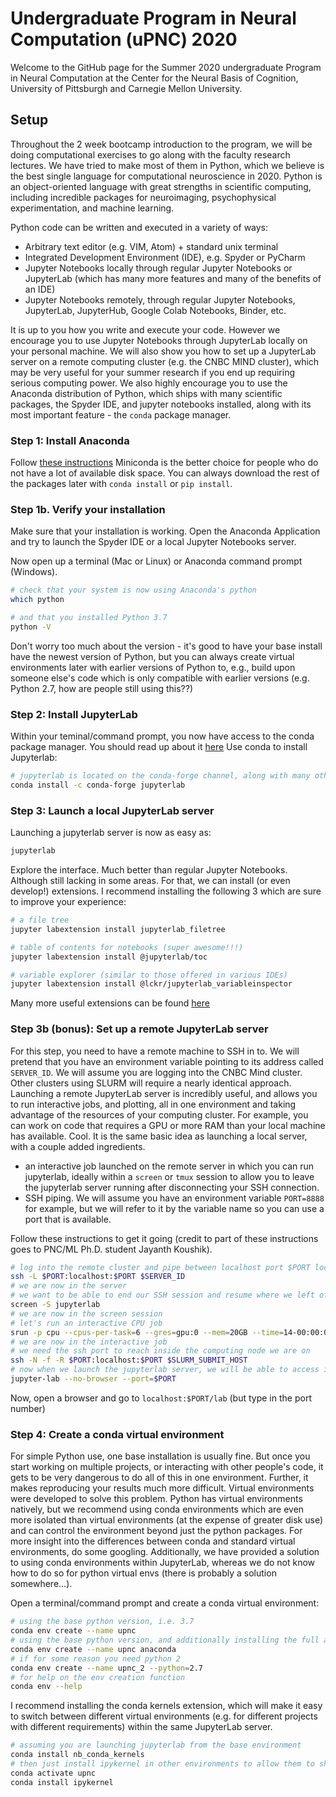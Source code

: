 # Undergraduate Program in Neural Computation (uPNC) 2020
Welcome to the GitHub page for the Summer 2020 undergraduate Program in Neural Computation at the Center for the Neural Basis of Cognition, University of Pittsburgh and Carnegie Mellon University.
## Setup
Throughout the 2 week bootcamp introduction to the program, we will be doing computational exercises to go along with the faculty research lectures. We have tried to make most of them in Python, which we believe is the best single language for computational neuroscience in 2020. Python is an object-oriented language with great strengths in scientific computing, including incredible packages for neuroimaging, psychophysical experimentation, and machine learning. 

Python code can be written and executed in a variety of ways:
  - Arbitrary text editor (e.g. VIM, Atom) + standard unix terminal
  - Integrated Development Environment (IDE), e.g. Spyder or PyCharm
  - Jupyter Notebooks locally through regular Jupyter Notebooks or JupyterLab (which has many more features and many of the benefits of an IDE)
  - Jupyter Notebooks remotely, through regular Jupyter Notebooks, JupyterLab, JupyterHub, Google Colab Notebooks, Binder, etc.
  
  It is up to you how you write and execute your code. However we encourage you to use Jupyter Notebooks through JupyterLab locally on your personal machine. We will also show you how to set up a JupyterLab server on a remote computing cluster (e.g. the CNBC MIND cluster), which may be very useful for your summer research if you end up requiring serious computing power. We also highly encourage you to use the Anaconda distribution of Python, which ships with many scientific packages, the Spyder IDE, and jupyter notebooks installed, along with its most important feature - the `conda` package manager. 
  
### Step 1: Install Anaconda
Follow [these instructions](https://docs.anaconda.com/anaconda/install/)
Miniconda is the better choice for people who do not have a lot of available disk space. You can always download the rest of the packages later with `conda install` or `pip install`.

### Step 1b. Verify your installation
Make sure that your installation is working. Open the Anaconda Application and try to launch the Spyder IDE or a local Jupyter Notebooks server. 

Now open up a terminal (Mac or Linux) or Anaconda command prompt (Windows).
```bash
# check that your system is now using Anaconda's python
which python

# and that you installed Python 3.7
python -V
```
Don't worry too much about the version - it's good to have your base install have the newest version of Python, but you can always create virtual environments later with earlier versions of Python to, e.g., build upon someone else's code which is only compatible with earlier versions (e.g. Python 2.7, how are people still using this??)

### Step 2: Install JupyterLab
Within your teminal/command prompt, you now have access to the conda package manager. You should read up about it [here](https://docs.conda.io/projects/conda/en/latest/index.html)
Use conda to install Jupyterlab:
```bash
# jupyterlab is located on the conda-forge channel, along with many other packages
conda install -c conda-forge jupyterlab
```

### Step 3: Launch a local JupyterLab server
Launching a jupyterlab server is now as easy as: 
```bash
jupyterlab
```
Explore the interface. Much better than regular Jupyter Notebooks. Although still lacking in some areas. For that, we can install (or even develop!) extensions. I recommend installing the following 3 which are sure to improve your experience:
```bash
# a file tree
jupyter labextension install jupyterlab_filetree

# table of contents for notebooks (super awesome!!!)
jupyter labextension install @jupyterlab/toc

# variable explorer (similar to those offered in various IDEs)
jupyter labextension install @lckr/jupyterlab_variableinspector

```

Many more useful extensions can be found [here](https://awesomeopensource.com/projects/jupyterlab-extension)

### Step 3b (bonus): Set up a remote JupyterLab server
For this step, you need to have a remote machine to SSH in to. We will pretend that you have an environment variable pointing to its address called `SERVER_ID`. We will assume you are logging into the CNBC Mind cluster. Other clusters using SLURM will require a nearly identical approach. Launching a remote JupyterLab server is incredibly useful, and allows you to run interactive jobs, and plotting, all in one environment and taking advantage of the resources of your computing cluster. For example, you can work on code that requires a GPU or more RAM than your local machine has available. Cool. It is the same basic idea as launching a local server, with a couple added ingredients. 
  - an interactive job launched on the remote server in which you can run jupyterlab, ideally within a `screen` or `tmux` session to allow you to leave the jupyterlab server running after disconnecting your SSH connection. 
  - SSH piping. We will assume you have an environment variable `PORT=8888` for example, but we will refer to it by the variable name so you can use a port that is available.  

Follow these instructions to get it going (credit to part of these instructions goes to PNC/ML Ph.D. student Jayanth Koushik).
```bash
# log into the remote cluster and pipe between localhost port $PORT locally and remotely 
ssh -L $PORT:localhost:$PORT $SERVER_ID
# we are now in the server
# we want to be able to end our SSH session and resume where we left off. so let's use a screen session (tmux would also work). we will name the session jupyterlab for easy access later
screen -S jupyterlab
# we are now in the screen session
# let's run an interactive CPU job
srun -p cpu --cpus-per-task=6 --gres=gpu:0 --mem=20GB --time=14-00:00:00 --pty bash
# we are now in the interactive job
# we need the ssh port to reach inside the computing node we are on
ssh -N -f -R $PORT:localhost:$PORT $SLURM_SUBMIT_HOST
# now when we launch the jupyterlab server, we will be able to access it locally!
jupyter-lab --no-browser --port=$PORT
```
Now, open a browser and go to `localhost:$PORT/lab` (but type in the port number) 

### Step 4: Create a conda virtual environment 
For simple Python use, one base installation is usually fine. But once you start working on multiple projects, or interacting with other people's code, it gets to be very dangerous to do all of this in one environment. Further, it makes reproducing your results much more difficult. Virtual environments were developed to solve this problem. Python has virtual environments natively, but we recommend using conda environments which are even more isolated than virtual environments (at the expense of greater disk use) and can control the environment beyond just the python packages. For more insight into the differences between conda and standard virtual environments, do some googling. Additionally, we have provided a solution to using conda environments within JupyterLab, whereas we do not know how to do so for python virtual envs (there is probably a solution somewhere...). 

Open a terminal/command prompt and create a conda virtual environment:
```bash
# using the base python version, i.e. 3.7
conda env create --name upnc
# using the base python version, and additionally installing the full anaconda distrubiton
conda env create --name upnc anaconda
# if for some reason you need python 2
conda env create --name upnc_2 --python=2.7
# for help on the env creation function
conda env --help
```

I recommend installing the conda kernels extension, which will make it easy to switch between different virtual environments (e.g. for different projects with different requirements) within the same JupyterLab server. 
```bash
# assuming you are launching jupyterlab from the base environment
conda install nb_conda_kernels
# then just install ipykernel in other environments to allow them to show up in jupyterlab from the base env
conda activate upnc
conda install ipykernel
```

